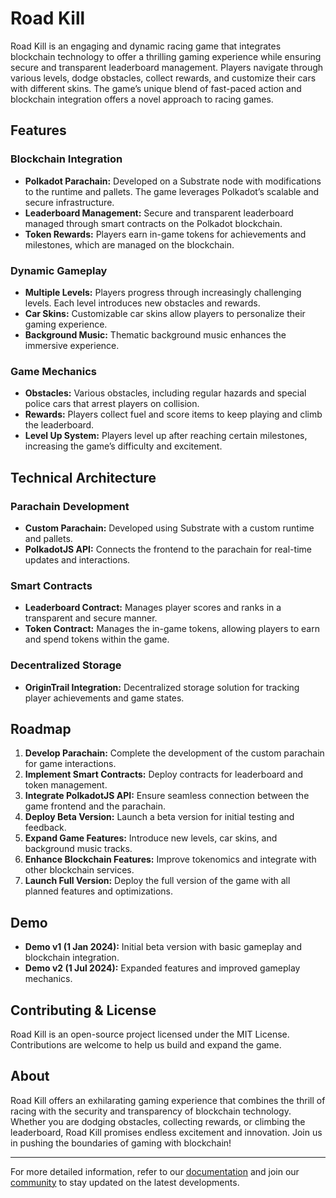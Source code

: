 
# Road Kill

Road Kill is an engaging and dynamic racing game that integrates blockchain technology to offer a thrilling gaming experience while ensuring secure and transparent leaderboard management. Players navigate through various levels, dodge obstacles, collect rewards, and customize their cars with different skins. The game’s unique blend of fast-paced action and blockchain integration offers a novel approach to racing games.

## Features

### Blockchain Integration
- **Polkadot Parachain:** Developed on a Substrate node with modifications to the runtime and pallets. The game leverages Polkadot’s scalable and secure infrastructure.
- **Leaderboard Management:** Secure and transparent leaderboard managed through smart contracts on the Polkadot blockchain.
- **Token Rewards:** Players earn in-game tokens for achievements and milestones, which are managed on the blockchain.

### Dynamic Gameplay
- **Multiple Levels:** Players progress through increasingly challenging levels. Each level introduces new obstacles and rewards.
- **Car Skins:** Customizable car skins allow players to personalize their gaming experience.
- **Background Music:** Thematic background music enhances the immersive experience.

### Game Mechanics
- **Obstacles:** Various obstacles, including regular hazards and special police cars that arrest players on collision.
- **Rewards:** Players collect fuel and score items to keep playing and climb the leaderboard.
- **Level Up System:** Players level up after reaching certain milestones, increasing the game’s difficulty and excitement.

## Technical Architecture

### Parachain Development
- **Custom Parachain:** Developed using Substrate with a custom runtime and pallets.
- **PolkadotJS API:** Connects the frontend to the parachain for real-time updates and interactions.

### Smart Contracts
- **Leaderboard Contract:** Manages player scores and ranks in a transparent and secure manner.
- **Token Contract:** Manages the in-game tokens, allowing players to earn and spend tokens within the game.

### Decentralized Storage
- **OriginTrail Integration:** Decentralized storage solution for tracking player achievements and game states.

## Roadmap

1. **Develop Parachain:** Complete the development of the custom parachain for game interactions.
2. **Implement Smart Contracts:** Deploy contracts for leaderboard and token management.
3. **Integrate PolkadotJS API:** Ensure seamless connection between the game frontend and the parachain.
4. **Deploy Beta Version:** Launch a beta version for initial testing and feedback.
5. **Expand Game Features:** Introduce new levels, car skins, and background music tracks.
6. **Enhance Blockchain Features:** Improve tokenomics and integrate with other blockchain services.
7. **Launch Full Version:** Deploy the full version of the game with all planned features and optimizations.

## Demo

- **Demo v1 (1 Jan 2024):** Initial beta version with basic gameplay and blockchain integration.
- **Demo v2 (1 Jul 2024):** Expanded features and improved gameplay mechanics.

## Contributing & License

Road Kill is an open-source project licensed under the MIT License. Contributions are welcome to help us build and expand the game.

## About

Road Kill offers an exhilarating gaming experience that combines the thrill of racing with the security and transparency of blockchain technology. Whether you are dodging obstacles, collecting rewards, or climbing the leaderboard, Road Kill promises endless excitement and innovation. Join us in pushing the boundaries of gaming with blockchain!

---

For more detailed information, refer to our [documentation](link_to_documentation) and join our [community](link_to_community) to stay updated on the latest developments.
